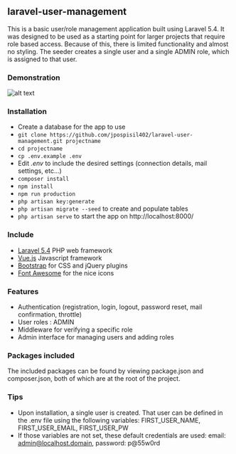 ## laravel-user-management ##

This is a basic user/role management application built using Laravel 5.4.  It was designed to be used as a starting point for larger projects that require role based access.  Because of this, there is limited functionality and almost no styling.  The seeder creates a single user and a single ADMIN role, which is assigned to that user.


### Demonstration ###
![alt text](https://github.com/jpospisil402/laravel-user-management/blob/master/demonstration01.gif)

### Installation ###

* Create a database for the app to use
* `git clone https://github.com/jpospisil402/laravel-user-management.git projectname`
* `cd projectname`
* `cp .env.example .env`
* Edit *.env* to include the desired settings (connection details, mail settings, etc...)
* `composer install`
* `npm install`
* `npm run production`
* `php artisan key:generate`
* `php artisan migrate --seed` to create and populate tables
* `php artisan serve` to start the app on http://localhost:8000/


### Include ###

* [Laravel 5.4](https://laravel.com/docs/5.4) PHP web framework
* [Vue.js](https://vuejs.org) Javascript framework
* [Bootstrap](http://getbootstrap.com) for CSS and jQuery plugins
* [Font Awesome](http://fortawesome.github.io/Font-Awesome) for the nice icons


### Features ###

* Authentication (registration, login, logout, password reset, mail confirmation, throttle)
* User roles : ADMIN
* Middleware for verifying a specific role
* Admin interface for managing users and adding roles


### Packages included ###

The included packages can be found by viewing package.json and composer.json, both of which are at the root of the project.


### Tips ###

* Upon installation, a single user is created.  That user can be defined in the .env file using the following variables: FIRST_USER_NAME, FIRST_USER_EMAIL, FIRST_USER_PW
* If those variables are not set, these default credentials are used: email: admin@localhost.domain, password: p@55w0rd